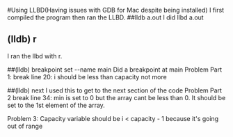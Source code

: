 #Using LLBD(Having issues with GDB for Mac despite being installed)
I first compiled the program then ran the LLBD.
##lldb a.out
I did llbd a.out

## (lldb) r
I ran the llbd with r.

##(lldb) breakpoint set --name main
Did a breakpoint at main
Problem Part 1: 
break line 20: i should be less than capacity not more

##(lldb) next
I used this to get to the next section of the code
Problem Part 2
break line 34: min is set to 0 but the array cant be less than 0. It should be set to the 1st element of the array.

Problem 3: Capacity variable should be i < capacity - 1 because it's going out of range 


